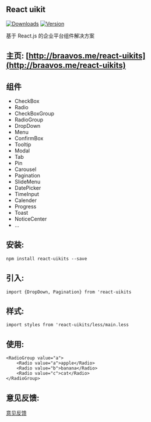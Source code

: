 ## React uikit

[![Downloads](https://img.shields.io/npm/dt/react-uikits.svg)](https://www.npmjs.com/package/react-uikits)
[![Version](https://img.shields.io/npm/v/react-uikits.svg)](https://www.npmjs.com/package/react-uikits)


基于 React.js 的企业平台组件解决方案

## 主页: [http://braavos.me/react-uikits](http://braavos.me/react-uikits)

## 组件
 
* CheckBox
* Radio
* CheckBoxGroup
* RadioGroup
* DropDown
* Menu
* ConfirmBox
* Tooltip
* Modal
* Tab
* Pin
* Carousel
* Pagination
* SlideMenu
* DatePicker  
* TimeInput  
* Calender
* Progress
* Toast
* NoticeCenter  
* ...

## 安装: 

```
npm install react-uikits --save
```

## 引入:

```
import {DropDown, Pagination} from 'react-uikits
```

## 样式:

```
import styles from 'react-uikits/less/main.less
```

## 使用:

```
<RadioGroup value="a">
    <Radio value="a">apple</Radio>
    <Radio value="b">banana</Radio>
    <Radio value="c">cat</Radio>
</RadioGroup>
```

## 意见反馈:

[意见反馈](https://github.com/jerryshew/react-uikits/issues)
